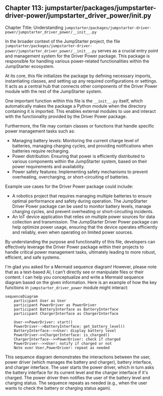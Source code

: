 ## Chapter 113: jumpstarter/packages/jumpstarter-driver-power/jumpstarter_driver_power/__init__.py

 Chapter Title: Understanding `jumpstarter/packages/jumpstarter-driver-power/jumpstarter_driver_power/__init__.py`

   In the broader context of the JumpStarter project, the file `jumpstarter/packages/jumpstarter-driver-power/jumpstarter_driver_power/__init__.py` serves as a crucial entry point and management system for the Driver Power package. This package is responsible for handling various power-related functionalities within the JumpStarter ecosystem.

   At its core, this file initializes the package by defining necessary imports, instantiating classes, and setting up any required configurations or settings. It acts as a central hub that connects other components of the Driver Power module with the rest of the JumpStarter system.

   One important function within this file is the `__init__.py` itself, which automatically makes the package a Python module when the directory containing it is imported. This enables external modules to use and interact with the functionality provided by the Driver Power package.

   Furthermore, the file may contain classes or functions that handle specific power management tasks such as:

   - Managing battery levels: Monitoring the current charge level of batteries, managing charging cycles, and providing notifications when batteries require recharging.
   - Power distribution: Ensuring that power is efficiently distributed to various components within the JumpStarter system, based on their power requirements and availability.
   - Power safety features: Implementing safety mechanisms to prevent overheating, overcharging, or short-circuiting of batteries.

   Example use cases for the Driver Power package could include:

   - A robotics project that requires managing multiple batteries to ensure optimal performance and safety during operation. The JumpStarter Driver Power package can be used to monitor battery levels, manage charging cycles, and prevent overheating or short-circuiting incidents.
   - An IoT device application that relies on multiple power sources for data collection and transmission. The JumpStarter Driver Power package can help optimize power usage, ensuring that the device operates efficiently and reliably, even when operating on limited power sources.

   By understanding the purpose and functionality of this file, developers can effectively leverage the Driver Power package within their projects to handle critical power management tasks, ultimately leading to more robust, efficient, and safe systems.

 I'm glad you asked for a Mermaid sequence diagram! However, please note that as a text-based AI, I can't directly see or manipulate files or their content. I can help you conceptualize and write a Mermaid sequence diagram based on the given information. Here is an example of how the key functions in `jumpstarter_driver_power` module might interact:

```mermaid
sequenceDiagram
    participant User as User
    participant PowerDriver as PowerDriver
    participant BatteryInterface as BatteryInterface
    participant ChargerInterface as ChargerInterface

    User->>PowerDriver: start()
    PowerDriver-->BatteryInterface: get_battery_level()
    BatteryInterface-->>User: display battery level
    PowerDriver->>ChargerInterface: is_charged()
    ChargerInterface-->>PowerDriver: check if charged
    PowerDriver-->>User: notify if charged or not
    Note over User,PowerDriver: repeat as needed
```

This sequence diagram demonstrates the interactions between the user, power driver (which manages the battery and charger), battery interface, and charger interface. The user starts the power driver, which in turn asks the battery interface for its current level and the charger interface if it's charged. The power driver then notifies the user of the battery level and charging status. The sequence repeats as needed (e.g., when the user wants to check the battery or charging status again).